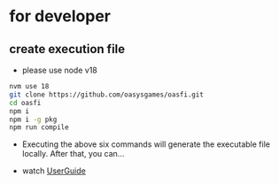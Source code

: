 # for developer

## create execution file

* please use node v18

```bash
nvm use 18
git clone https://github.com/oasysgames/oasfi.git
cd oasfi
npm i
npm i -g pkg
npm run compile
```

* Executing the above six commands will generate the executable file locally. After that, you can...

- watch [UserGuide](./user_guide.md)


